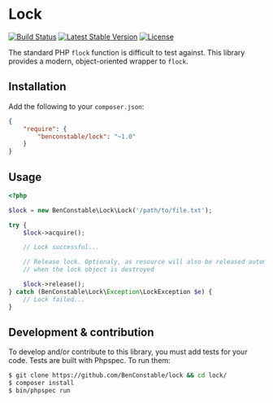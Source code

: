 # Lock

[![Build Status](https://api.travis-ci.org/BenConstable/lock.png?branch=master)](https://travis-ci.org/BenConstable/lock)
[![Latest Stable Version](https://poser.pugx.org/benconstable/lock/v/stable.svg)](https://packagist.org/packages/benconstable/lock)
[![License](https://poser.pugx.org/benconstable/lock/license.svg)](https://packagist.org/packages/benconstable/lock)

The standard PHP `flock` function is difficult to test against. This
library provides a modern, object-oriented wrapper to `flock`.

## Installation

Add the following to your `composer.json`:

```json
{
    "require": {
        "benconstable/lock": "~1.0"
    }
}
```

## Usage

```php
<?php

$lock = new BenConstable\Lock\Lock('/path/to/file.txt');

try {
    $lock->acquire();

    // Lock successful...

    // Release lock. Optionaly, as resource will also be released automatically
    // when the lock object is destroyed

    $lock->release();
} catch (BenConstable\Lock\Exception\LockException $e) {
    // Lock failed...
}
```

## Development & contribution

To develop and/or contribute to this library, you must add tests for your code.
Tests are built with Phpspec. To run them:

```sh
$ git clone https://github.com/BenConstable/lock && cd lock/
$ composer install
$ bin/phpspec run
```
